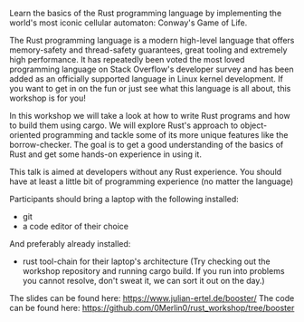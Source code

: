 Learn the basics of the Rust programming language by implementing the world's most iconic cellular automaton: Conway's Game of Life.

The Rust programming language is a modern high-level language that offers memory-safety and thread-safety guarantees, great tooling and extremely high performance.
It has repeatedly been voted the most loved programming language on Stack Overflow's developer survey and has been added as an officially supported language in Linux kernel development.
If you want to get in on the fun or just see what this language is all about, this workshop is for you!

In this workshop we will take a look at how to write Rust programs and how to build them using cargo.
We will explore Rust's approach to object-oriented programming and tackle some of its more unique features like the borrow-checker.
The goal is to get a good understanding of the basics of Rust and get some hands-on experience in using it.

This talk is aimed at developers without any Rust experience.
You should have at least a little bit of programming experience (no matter the language)

Participants should bring a laptop with the following installed:
- git
- a code editor of their choice

And preferably already installed:
- rust tool-chain for their laptop's architecture (Try checking out the workshop repository and running cargo build. If you run into problems you cannot resolve, don't sweat it, we can sort it out on the day.)

The slides can be found here: https://www.julian-ertel.de/booster/
The code can be found here: https://github.com/0Merlin0/rust_workshop/tree/booster